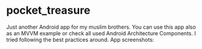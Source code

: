 # pocket_treasure
Just another Android app for my muslim brothers. You can use this app also as an MVVM example or check all used Android Architecture Components. I tried following the best practices around.
App screenshots:

